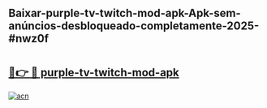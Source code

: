## Baixar-purple-tv-twitch-mod-apk-Apk-sem-anúncios-desbloqueado-completamente-2025-#nwz0f

# <h2><a href="https://ainizakaria.my?title=purple-tv-twitch-mod-apk&ref=22M">🔗👉 🔴 purple-tv-twitch-mod-apk</a></h2>

[![acn](https://github.com/user-attachments/assets/0f9c940e-d8b0-45ae-aac7-cd30a18b3e1c)](https://ainizakaria.my?title=purple-tv-twitch-mod-apk&ref=22M)

